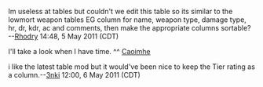 Im useless at tables but couldn't we edit this table so its similar to
the lowmort weapon tables EG column for name, weapon type, damage type,
hr, dr, kdr, ac and comments, then make the appropriate columns
sortable? --[Rhodry](User:Rhodry "wikilink") 14:48, 5 May 2011 (CDT)

I'll take a look when I have time. ^^ [Caoimhe](User:Caoimhe "wikilink")

i like the latest table mod but it would've been nice to keep the Tier
rating as a column.--[3nki](User:3nki "wikilink") 12:00, 6 May 2011
(CDT)
